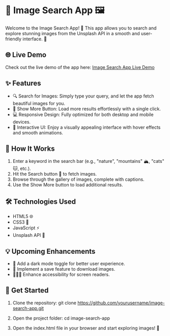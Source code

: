 # 🌟 Image Search App 🖼️

Welcome to the Image Search App! 🎉 This app allows you to search and explore stunning images from the Unsplash API in a smooth and user-friendly interface. 🚀

## 🌐 Live Demo
Check out the live demo of the app here: [Image Search App Live Demo](https://avantikasingh2110.github.io/Image_Search_App/)

## ✨ Features

- 🔍 Search for Images: Simply type your query, and let the app fetch beautiful images for you.
- 📜 Show More Button: Load more results effortlessly with a single click.
- 💻 Responsive Design: Fully optimized for both desktop and mobile devices.
- 🎨 Interactive UI: Enjoy a visually appealing interface with hover effects and smooth animations.

## 📸 How It Works

1. Enter a keyword in the search bar (e.g., "nature", "mountains" 🏔️, "cats" 🐱, etc.).
2. Hit the Search button 🔎 to fetch images.
3. Browse through the gallery of images, complete with captions.
4. Use the Show More button to load additional results.

## 🛠️ Technologies Used

- HTML5 🌐
- CSS3 🎨
- JavaScript ⚡
- Unsplash API 🔗

## 💡 Upcoming Enhancements

- 🌟 Add a dark mode toggle for better user experience.
- 💾 Implement a save feature to download images.
- 🧑‍🤝‍🧑 Enhance accessibility for screen readers.

## 🎉 Get Started

1. Clone the repository:
          git clone https://github.com/yourusername/image-search-app.git  

2. Open the project folder:
          cd image-search-app  

3. Open the index.html file in your browser and start exploring images! 🌈